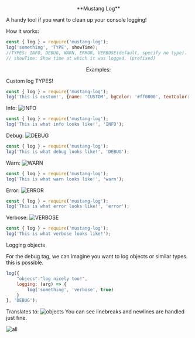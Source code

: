 <p align="center">**Mustang Log**</p>
A handy tool if you want to clean up your console logging!

How it works:
```js
const { log } = require('mustang-log');
log('something', 'TYPE', showTime);
//TYPES: INFO, DEBUG, WARN, ERROR, VERBOSE(default, specify no type).
// showTime: Show time at which it was logged. (prefixed)
```

<p align="center">Examples:</p>

Custom log TYPES!

```js
const { log } = require('mustang-log');
log('this is custom!', {name: 'CUSTOM', bgColor: '#ff0000', textColor: '#ffffff'})
```


Info:
![INFO](https://ur-mommy.is-inside.me/NJspxnX0.png)

```js
const { log } = require('mustang-log');
log('This is what info looks like!', 'INFO');
```

Debug:
![DEBUG](https://ur-mommy.is-inside.me/5z9jJZZs.png)

```js
const { log } = require('mustang-log');
log('This is what debug looks like!', 'DEBUG');
```

Warn:
![WARN](https://ur-mommy.is-inside.me/lIMxQUB8.png)

```js
const { log } = require('mustang-log');
log('This is what warn looks like!', 'warn');
```

Error:
![ERROR](https://ur-mommy.is-inside.me/5S5z62rU.png)

```js
const { log } = require('mustang-log');
log('This is what error looks like!', 'error');
```

Verbose:
![VERBOSE](https://ur-mommy.is-inside.me/imtdndef.png)

```js
const { log } = require('mustang-log');
log('This is what verbose looks like!');
```

Logging objects

For the debug tag, we can imagine you want to log objects or similar types. this is possible.

```js
log({
    "objecs":"log nicely too!",
    logging: (arg) => {
        log('something', 'verbose', true)
    } 
}, 'DEBUG');
```
Translates to: ![objects](https://ur-mommy.is-inside.me/iYrvw2T3.png)
You can see linebreaks and newlines are handled just fine.

![all](https://ur-mommy.is-inside.me/X1TbNLgZ.png)